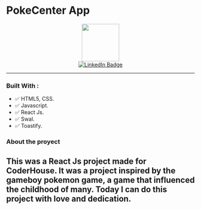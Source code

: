 # PokeCenter App
<div id="header" align="center">
  <img src="https://media.giphy.com/media/M9gbBd9nbDrOTu1Mqx/giphy.gif" width="100"/>
</div>

<div id="header" align="center">
  <div id="badges">
    <a href="https://www.linkedin.com/in/facundo-nahuel-godoy-55b533126">
      <img src="https://img.shields.io/badge/LinkedIn-blue?style=for-the-badge&logo=linkedin&logoColor=white" alt="LinkedIn Badge"/>
    </a>
  </div>
</div>

---

### Built With :

- :white_check_mark: HTML5, CSS.
- :white_check_mark: Javascript.
- :white_check_mark: React Js.
- :white_check_mark: Swal.
- :white_check_mark: Toastify.

### About the proyect

<div>
    <h2>This was a React Js project made for CoderHouse. It was a project inspired by the gameboy pokemon game, a game that influenced the childhood of many.
    Today I can do this project with love and dedication.</h2>
</div>